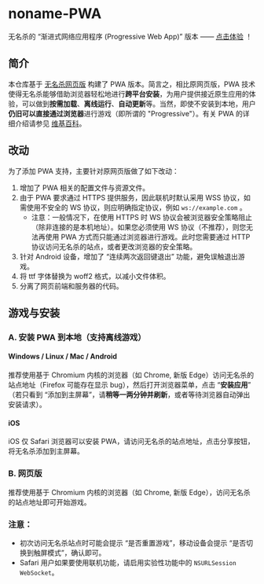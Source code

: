 # noname-PWA

无名杀的 “渐进式网络应用程序 (Progressive Web App)” 版本 —— [点击体验](https://raineggplant.github.io/noname-PWA) ！

## 简介

本仓库基于 [无名杀网页版](https://github.com/libccy/noname) 构建了 PWA 版本。简言之，相比原网页版，PWA 技术使得无名杀能够借助浏览器轻松地进行**跨平台安装**，为用户提供接近原生应用的体验，可以做到**按需加载**、**离线运行**、**自动更新**等。当然，即使不安装到本地，用户**仍旧可以直接通过浏览器**进行游戏（即所谓的 "Progressive"）。有关 PWA 的详细介绍请参见 [维基百科](https://zh.wikipedia.org/wiki/渐进式网络应用程序)。

## 改动

为了添加 PWA 支持，主要针对原网页版做了如下改动：

1. 增加了 PWA 相关的配置文件与资源文件。
2. 由于 PWA 要求通过 HTTPS 提供服务，因此联机时默认采用 WSS 协议，如需使用不安全的 WS 协议，则应明确指定协议，例如 `ws://example.com` 。
   - 注意：一般情况下，在使用 HTTPS 时 WS 协议会被浏览器安全策略阻止（除非连接的是本机地址）。如果您必须使用 WS 协议（不推荐），则您无法再使用 PWA 方式而只能通过浏览器进行游戏。此时您需要通过 HTTP 协议访问无名杀的站点，或者更改浏览器的安全策略。
3. 针对 Android 设备，增加了 “连续两次返回键退出” 功能，避免误触退出游戏。
4. 将 ttf 字体替换为 woff2 格式，以减小文件体积。
5. 分离了网页前端和服务器的代码。

## 游戏与安装

### A. 安装 PWA 到本地（支持离线游戏）

#### Windows / Linux / Mac / Android

推荐使用基于 Chromium 内核的浏览器（如 Chrome, 新版 Edge）访问无名杀的站点地址（Firefox 可能存在显示 bug），然后打开浏览器菜单，点击 “**安装应用**” （若只看到 “添加到主屏幕”，请**稍等一两分钟并刷新**，或者等待浏览器自动弹出安装请求）。

#### iOS

iOS 仅 Safari 浏览器可以安装 PWA，请访问无名杀的站点地址，点击分享按钮，将无名杀添加到主屏幕。

### B. 网页版

推荐使用基于 Chromium 内核的浏览器（如 Chrome, 新版 Edge），访问无名杀的站点地址即可开始游戏。

### 注意：

- 初次访问无名杀站点时可能会提示 “是否重置游戏”，移动设备会提示 “是否切换到触屏模式”，确认即可。
- Safari 用户如果要使用联机功能，请启用实验性功能中的 `NSURLSession WebSocket`。
